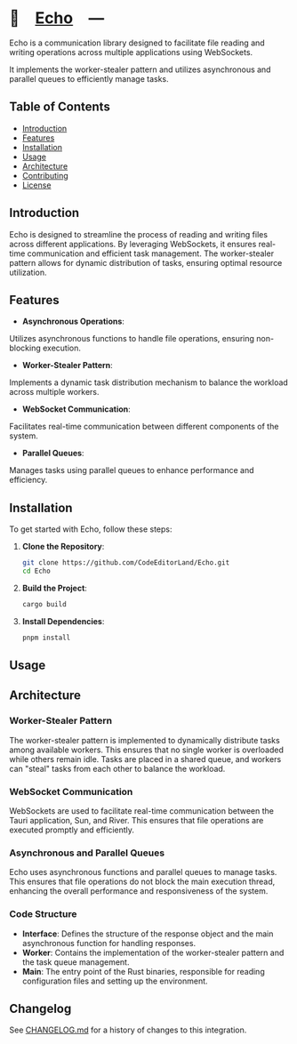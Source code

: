 # 📣 [Echo] —

Echo is a communication library designed to facilitate file reading and writing
operations across multiple applications using WebSockets.

It implements the worker-stealer pattern and utilizes asynchronous and parallel
queues to efficiently manage tasks.

## Table of Contents

-   [Introduction](#Introduction)
-   [Features](#Features)
-   [Installation](#Installation)
-   [Usage](#Usage)
-   [Architecture](#Architecture)
-   [Contributing](CONTRIBUTING.md)
-   [License](LICENSE)

## Introduction

Echo is designed to streamline the process of reading and writing files across
different applications. By leveraging WebSockets, it ensures real-time
communication and efficient task management. The worker-stealer pattern allows
for dynamic distribution of tasks, ensuring optimal resource utilization.

## Features

-   **Asynchronous Operations**:

Utilizes asynchronous functions to handle file operations, ensuring non-blocking
execution.

-   **Worker-Stealer Pattern**:

Implements a dynamic task distribution mechanism to balance the workload across
multiple workers.

-   **WebSocket Communication**:

Facilitates real-time communication between different components of the system.

-   **Parallel Queues**:

Manages tasks using parallel queues to enhance performance and efficiency.

## Installation

To get started with Echo, follow these steps:

1. **Clone the Repository**:

    ```bash
    git clone https://github.com/CodeEditorLand/Echo.git
    cd Echo
    ```

2. **Build the Project**:

    ```bash
    cargo build
    ```

3. **Install Dependencies**:
    ```bash
    pnpm install
    ```

## Usage

## Architecture

### Worker-Stealer Pattern

The worker-stealer pattern is implemented to dynamically distribute tasks among
available workers. This ensures that no single worker is overloaded while others
remain idle. Tasks are placed in a shared queue, and workers can "steal" tasks
from each other to balance the workload.

### WebSocket Communication

WebSockets are used to facilitate real-time communication between the Tauri
application, Sun, and River. This ensures that file operations are executed
promptly and efficiently.

### Asynchronous and Parallel Queues

Echo uses asynchronous functions and parallel queues to manage tasks. This
ensures that file operations do not block the main execution thread, enhancing
the overall performance and responsiveness of the system.

### Code Structure

-   **Interface**: Defines the structure of the response object and the main
    asynchronous function for handling responses.
-   **Worker**: Contains the implementation of the worker-stealer pattern and
    the task queue management.
-   **Main**: The entry point of the Rust binaries, responsible for reading
    configuration files and setting up the environment.

[Echo]: HTTPS://GitHub.Com/CodeEditorLand/Echo

## Changelog

See [CHANGELOG.md](CHANGELOG.md) for a history of changes to this integration.

